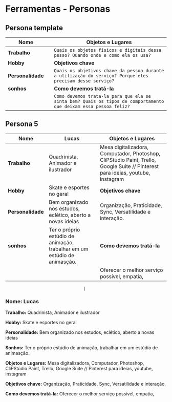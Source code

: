 # Ferramentas - Personas

## Persona template

| Nome              |     | Objetos e Lugares                                                                                                |
| ----------------- | --- | ---------------------------------------------------------------------------------------------------------------- |
| **Trabalho**      |     | `Quais os objetos físicos e digitais dessa pesso? Quando onde e como ela os usa?`                                |
| **Hobby**         |     | **Objetivos chave**                                                                                              |
| **Personalidade** |     | `Quais os objetivos chave da pessoa durante a utilização do serviço? Porque eles precisam desse serviço?`        |
| **sonhos**        |     | **Como devemos tratá-la**                                                                                        |
|                   |     | `Como devemos trata-la para que ela se sinta bem? Quais os tipos de comportamento que deixam essa pessoa feliz?` |

## Persona 5

| Nome              | Lucas                                                                    | Objetos e Lugares                                                                                                               |
| ----------------- | ------------------------------------------------------------------------ | ------------------------------------------------------------------------------------------------------------------------------- |
| **Trabalho**      | Quadrinista, Animador e ilustrador                                       | Mesa digitalizadora, Computador, Photoshop, CliPStúdio Paint, Trello, Google Suite // Pinterest para ideias, youtube, instagram |
| **Hobby**         | Skate e esportes no geral                                                | **Objetivos chave**                                                                                                             |
| **Personalidade** | Bem organizado nos estudos, eclético, aberto a novas ideias              | Organização, Praticidade, Sync, Versatilidade e interação.                                                                      |
| **sonhos**        | Ter o próprio estúdio de animação, trabalhar em um estúdio de animasção. | **Como devemos tratá-la**                                                                                                       |
|                   |                                                                          | Oferecer o melhor serviço possível, empatia,                                              

                                      |

### **Nome:** Lucas

**Trabalho:** Quadrinista, Animador e ilustrador


**Hobby:** Skate e esportes no geral

**Personalidade:** Bem organizado nos estudos, eclético, aberto a novas ideias

**Sonhos:** Ter o próprio estúdio de animação, trabalhar em um estúdio de animasção.

**Objetos e Lugares:** Mesa digitalizadora, Computador, Photoshop, CliPStúdio Paint, Trello, Google Suite // Pinterest para ideias, youtube, instagram

**Objetivos chave:** Organização, Praticidade, Sync, Versatilidade e interação.     

**Como devemos tratá-la:** 	Oferecer o melhor serviço possível, empatia,

